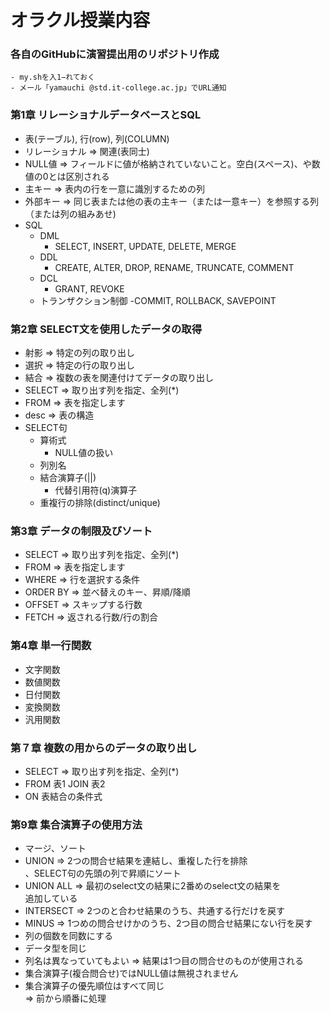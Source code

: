 # オラクル授業内容

### 各自のGitHubに演習提出用のリポジトリ作成
    - my.shを入1−れておく
    - メール「yamauchi @std.it-college.ac.jp」でURL通知

### 第1章 リレーショナルデータベースとSQL
- 表(テーブル), 行(row), 列(COLUMN)
- リレーショナル => 関連(表同士)
- NULL値 => フィールドに値が格納されていないこと。空白(スペース)、や数値の0とは区別される
- 主キー => 表内の行を一意に識別するための列
- 外部キー => 同じ表または他の表の主キー（または一意キー）を参照する列（または列の組みあせ)
- SQL
    - DML
        - SELECT, INSERT, UPDATE, DELETE, MERGE
    - DDL
        - CREATE, ALTER, DROP, RENAME, TRUNCATE, COMMENT
    - DCL
        - GRANT, REVOKE
    - トランザクション制御
        -COMMIT, ROLLBACK, SAVEPOINT

### 第2章 SELECT文を使用したデータの取得
- 射影 => 特定の列の取り出し
- 選択 => 特定の行の取り出し
- 結合 => 複数の表を関連付けてデータの取り出し
- SELECT => 取り出す列を指定、全列(*)
- FROM => 表を指定します
 - desc => 表の構造
 - SELECT句
    - 算術式
        - NULL値の扱い
    - 列別名
    - 結合演算子(||)
        - 代替引用符(q)演算子
    - 重複行の排除(distinct/unique)

### 第3章 データの制限及びソート
- SELECT => 取り出す列を指定、全列(*)
- FROM => 表を指定します
- WHERE => 行を選択する条件
- ORDER BY => 並べ替えのキー、昇順/降順
- OFFSET => スキップする行数
- FETCH => 返される行数/行の割合

### 第4章 単一行関数
- 文字関数
- 数値関数
- 日付関数
- 変換関数
- 汎用関数

### 第７章 複数の用からのデータの取り出し
- SELECT => 取り出す列を指定、全列(*)
- FROM 表1 JOIN 表2
- ON 表結合の条件式

### 第9章 集合演算子の使用方法
- マージ、ソート
- UNION => 2つの問合せ結果を連結し、重複した行を排除  
、SELECT句の先頭の列で昇順にソート
- UNION ALL => 最初のselect文の結果に2番めのselect文の結果を  
追加している
- INTERSECT => 2つのと合わせ結果のうち、共通する行だけを戻す
- MINUS => 1つめの問合せけかのうち、2つ目の問合せ結果にない行を戻す
- 列の個数を同数にする
- データ型を同じ
- 列名は異なっていてもよい => 結果は1つ目の問合せのものが使用される
- 集合演算子(複合問合せ)ではNULL値は無視されません
- 集合演算子の優先順位はすべて同じ  
  => 前から順番に処理